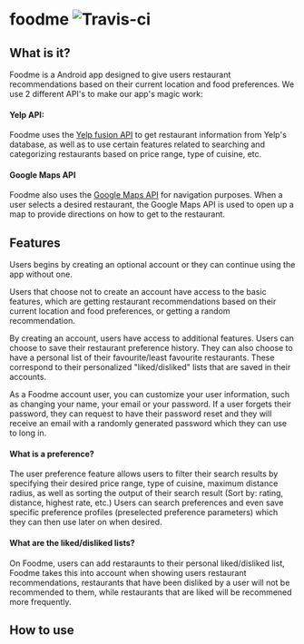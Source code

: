 # foodme ![Travis-ci](https://travis-ci.com/larakollokian/foodme.svg?token=s9wt5vK6yqsBSVx5Xszv&branch=master)

## What is it?

Foodme is a Android app designed to give users restaurant recommendations based on their current location and food preferences. We use 2 different API's to make our app's magic work: 

#### Yelp API:

Foodme uses the [Yelp fusion API](https://www.yelp.ca/developers/documentation/v3/get_started) to get restaurant information from Yelp's database, as well as to use certain features related to searching and categorizing restaurants based on price range, type of cuisine, etc.

#### Google Maps API

Foodme also uses the [Google Maps API](https://developers.google.com/maps/documentation/) for navigation purposes. When a user selects a desired restaurant, the Google Maps API is used to open up a map to provide directions on how to get to the restaurant.

## Features

Users begins by creating an optional account or they can continue using the app without one.

Users that choose not to create an account have access to the basic features, which are getting restaurant recommendations based on their current location and food preferences, or getting a random recommendation.

By creating an account, users have access to additional features. Users can choose to save their restaurant preference history. They can also choose to have a personal list of their favourite/least favourite restaurants. These correspond to their personalized "liked/disliked" lists that are saved in their accounts.

As a Foodme account user, you can customize your user information, such as changing your name, your email or your password. If a user forgets their password, they can request to have their password reset and they will receive an email with a randomly generated password which they can use to long in.

#### What is a preference?

The user preference feature allows users to filter their search results by specifying their desired price range, type of cuisine, maximum distance radius, as well as sorting the output of their search result (Sort by: rating, distance, highest rate, etc.) Users can search preferences and even save specific preference profiles (preselected preference parameters) which they can then use later on when desired.

#### What are the liked/disliked lists?

On Foodme, users can add restaraunts to their personal liked/disliked list, Foodme takes this into account when showing users restaurant recommendations, restaurants that have been disliked by a user will not be recommended to them, while restaurants that are liked will be recommened more frequently.

## How to use

